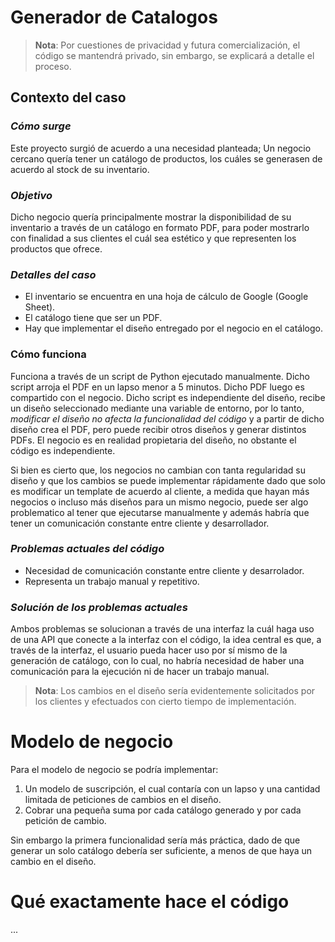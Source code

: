 # Generador de Catalogos

> **Nota**: Por cuestiones de privacidad y futura comercialización, el código se mantendrá privado, sin embargo, se explicará a detalle el proceso.

## Contexto del caso

### *Cómo surge*

Este proyecto surgió de acuerdo a una necesidad planteada; Un negocio cercano quería tener un catálogo de productos, 
los cuáles se generasen de acuerdo al stock de su inventario.

### *Objetivo*

Dicho negocio quería principalmente mostrar la disponibilidad de su inventario a través de un catálogo en formato PDF, para poder mostrarlo con finalidad a sus clientes
el cuál sea estético y que representen los productos que ofrece.

### *Detalles del caso*

- El inventario se encuentra en una hoja de cálculo de Google (Google Sheet).
- El catálogo tiene que ser un PDF.
- Hay que implementar el diseño entregado por el negocio en el catálogo.

### Cómo funciona

Funciona a través de un script de Python ejecutado manualmente. Dicho script arroja el PDF en un lapso menor a 5 minutos. Dicho PDF luego es compartido
con el negocio. Dicho script es independiente del diseño, recibe un diseño seleccionado mediante una variable de entorno, por lo tanto, *modificar el
diseño no afecta la funcionalidad del código* y a partir de dicho diseño crea el PDF, pero puede recibir otros diseños y generar distintos PDFs.
El negocio es en realidad propietaria del diseño, no obstante el código es independiente.

Si bien es cierto que, los negocios no cambian con tanta regularidad su diseño y que los cambios se puede implementar rápidamente dado que solo es 
modificar un template de acuerdo al cliente, a medida que hayan más negocios o incluso más diseños para un mismo negocio, puede ser algo problematico 
al tener que ejecutarse manualmente y además habría que tener un comunicación constante entre cliente y desarrollador.

### *Problemas actuales del código* 

- Necesidad de comunicación constante entre cliente y desarrolador.
- Representa un trabajo manual y repetitivo.

### *Solución de los problemas actuales*

Ambos problemas se solucionan a través de una interfaz la cuál haga uso de una API que conecte a la interfaz con el código, la idea central es que, a través
de la interfaz, el usuario pueda hacer uso por sí mismo de la generación de catálogo, con lo cual, no habría necesidad de haber una comunicación para
la ejecución ni de hacer un trabajo manual. 

> **Nota**: Los cambios en el diseño sería evidentemente solicitados por los clientes y efectuados con cierto tiempo de implementación.

# Modelo de negocio

Para el modelo de negocio se podría implementar: 

1. Un modelo de suscripción, el cual contaría con un lapso y una cantidad limitada de peticiones de cambios en el diseño.
2. Cobrar una pequeña suma por cada catálogo generado y por cada petición de cambio.

Sin embargo la primera funcionalidad sería más práctica, dado de que generar un solo catálogo debería ser suficiente, a menos de que haya un cambio en el diseño.

# Qué exactamente hace el código
...

